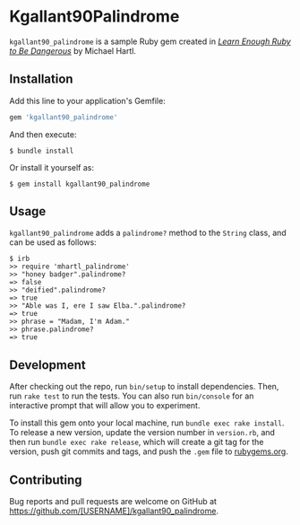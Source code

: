 # Kgallant90Palindrome

`kgallant90_palindrome` is a sample Ruby gem created in [*Learn Enough Ruby to Be Dangerous*](https://www.learnenough.com/ruby-tutorial) by Michael Hartl.

## Installation

Add this line to your application's Gemfile:

```ruby
gem 'kgallant90_palindrome'
```

And then execute:

    $ bundle install

Or install it yourself as:

    $ gem install kgallant90_palindrome

## Usage

`kgallant90_palindrome` adds a `palindrome?` method to the `String` class, and can be used as follows:

```
$ irb
>> require 'mhartl_palindrome'
>> "honey badger".palindrome?
=> false
>> "deified".palindrome?
=> true
>> "Able was I, ere I saw Elba.".palindrome?
=> true
>> phrase = "Madam, I'm Adam."
>> phrase.palindrome?
=> true
```

## Development

After checking out the repo, run `bin/setup` to install dependencies. Then, run `rake test` to run the tests. You can also run `bin/console` for an interactive prompt that will allow you to experiment.

To install this gem onto your local machine, run `bundle exec rake install`. To release a new version, update the version number in `version.rb`, and then run `bundle exec rake release`, which will create a git tag for the version, push git commits and tags, and push the `.gem` file to [rubygems.org](https://rubygems.org).

## Contributing

Bug reports and pull requests are welcome on GitHub at https://github.com/[USERNAME]/kgallant90_palindrome.
